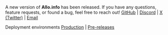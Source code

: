 A new version of **Allo.info** has been released.
If you have any questions, feature requests, or found a bug, feel free to reach out!
[GitHub](https://github.com/supeer-io/allo-releases/issues) | [Discord](https://discord.gg/VnxgAGepBm) | [X (Twitter)](https://twitter.com/alloinfo) | [Email](mailto:feedback@allo.info)

Deployment environments
[Production](https://allo.info) | [Pre-releases](https://preview.stg.allo.info) 

